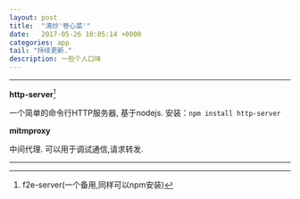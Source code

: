 ```yaml
---
layout: post
title:  "清炒'卷心菜'"
date:   2017-05-26 10:05:14 +0000
categories: app
tail: "持续更新."
description: 一些个人口味
---
```

---
**http-server**[^foot1]

一个简单的命令行HTTP服务器, 基于nodejs.
    安装：`npm install http-server`

**mitmproxy**

中间代理. 可以用于调试通信,请求转发.


---
[^foot1]: f2e-server(一个备用,同样可以npm安装)
